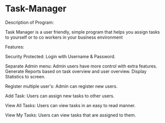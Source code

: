 # Task-Manager

Description of Program:

Task Manager is a user friendly, simple program that helps you assign tasks to yourself or to co workers in your business environment

Features:

Security Protected:
Login with Username & Password.

Separate Admin menu:
Admin users have more control with extra features.
Generate Reports based on task overview and user overview.
Display Statistics to screen.

Register multiple user's:
Admin can register new users.

Add Task:
Users can assign new tasks to other users.

View All Tasks:
Users can view tasks in an easy to read manner.

View My Tasks:
Users can view tasks that are assigned to them.
